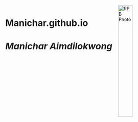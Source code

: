 <img src="http://manichar.github.io/img/R.jpg" alt="RPB Photo" align="right" width="30%"/>


# Manichar.github.io

# _Manichar Aimdilokwong_

